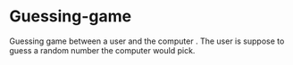 # Guessing-game
Guessing game between a user and the computer . The user is suppose to guess  a random number the computer would pick. 
